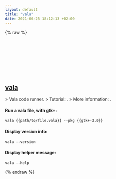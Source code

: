 ```yaml
---
layout: default
title: "vala"
date: 2021-06-25 18:12:13 +02:00
---
```

{% raw %}
<h2 id="vala">
  <a href="/en/common/vala.html">vala</a> <a href="#vala"><svg class="icon">
    <use href="/assets/images/unicode_sprite.svg#link" />
  </svg></a>
</h2>
> Vala code runner.
> Tutorial: <https://wiki.gnome.org/Projects/Vala/Tutorial>.
> More information: <https://valadoc.org/>.

#### Run a vala file, with gtk+:
```shell
vala {{path/to/file.vala}} --pkg {{gtk+-3.0}}
```
#### Display version info:
```shell
vala --version
```
#### Display helper message:
```shell
vala --help
```
{% endraw %}